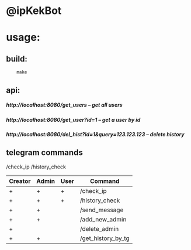 # @ipKekBot

# usage:
## build:
		make


## api:
##### 	http://localhost:8080/get_users    –    get all users
##### 	http://localhost:8080/get_user?id=1    –    get a user by id
##### 	http://localhost:8080/del_hist?id=1&query=123.123.123    –    delete history

## telegram commands

/check_ip
/history_check

| Creator  | Admin  | User  | Command  |
| ------------ | ------------ | ------------ | ------------ |
| +  |  + | +  | /check_ip  |
|  + |   +| +  |  /history_check |
|  + |  + |   |  /send_message |
|  + |  + |   |  /add_new_admin |
|  + |   |   |  /delete_admin |
|  + |  + |   |  /get_history_by_tg |

